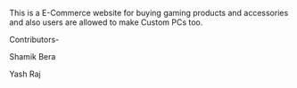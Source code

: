 This is a E-Commerce website for buying gaming products and accessories and also users are allowed to make Custom PCs too.

Contributors-

Shamik Bera

Yash Raj
